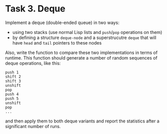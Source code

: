# Task 3. Deque

Implement a deque (double-ended queue) in two ways:

- using two stacks (use normal Lisp lists and `push`/`pop` operations on them)
- by defining a structure `deque-node` and a superstrucutre `deque` that will have `head` and `tail` pointers to these nodes

Also, write the function to compare these two implementations in terms of runtime. This function should generate a number of random sequences of deque operations, like this:

```
push 1
shift 2
shift 3
unshift
pop
push 4
push 5
unshift
pop
...
```

and then apply them to both deque variants and report the statistics after a significant number of runs.

